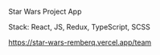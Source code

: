 
Star Wars Project App

Stack: React, JS, Redux, TypeScript, SCSS

https://star-wars-remberq.vercel.app/team
